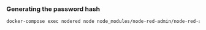 


### Generating the password hash
```bash
docker-compose exec nodered node node_modules/node-red-admin/node-red-admin.js hash-pw
```

